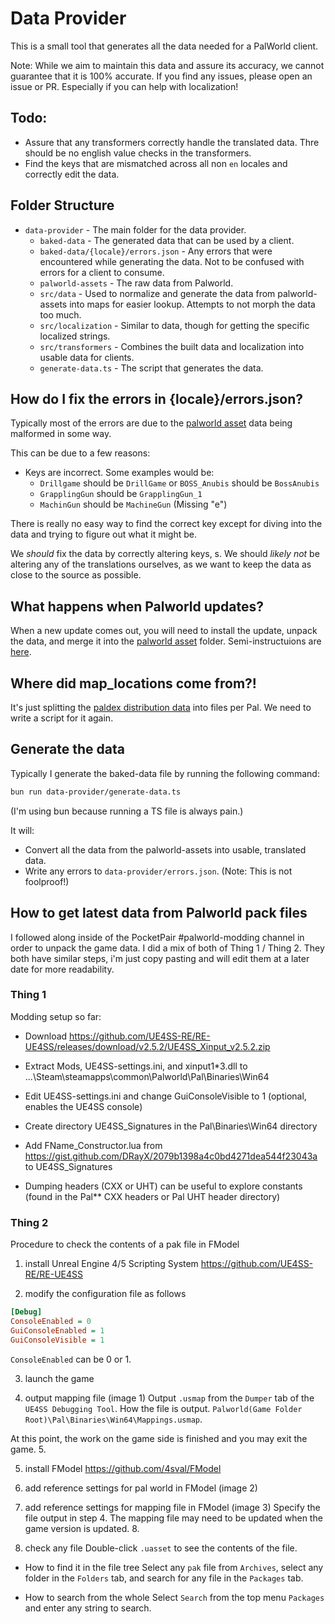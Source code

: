 # Data Provider

This is a small tool that generates all the data needed for a PalWorld client.

Note: While we aim to maintain this data and assure its accuracy, we cannot guarantee that it is 100% accurate. If you find any issues, please open an issue or PR. Especially if you can help with localization!

## Todo:

- Assure that any transformers correctly handle the translated data. Thre should be no english value checks in the transformers.
- Find the keys that are mismatched across all non `en` locales and correctly edit the data.

## Folder Structure

- `data-provider` - The main folder for the data provider.
  - `baked-data` - The generated data that can be used by a client.
  - `baked-data/{locale}/errors.json` - Any errors that were encountered while generating the data. Not to be confused with errors for a client to consume.
  - `palworld-assets` - The raw data from Palworld.
  - `src/data` - Used to normalize and generate the data from palworld-assets into maps for easier lookup. Attempts to not morph the data too much.
  - `src/localization` - Similar to data, though for getting the specific localized strings.
  - `src/transformers` - Combines the built data and localization into usable data for clients.
  - `generate-data.ts` - The script that generates the data.

## How do I fix the errors in {locale}/errors.json?

Typically most of the errors are due to the [palworld asset](/data-provider/palworld-assets/) data being malformed in some way.

This can be due to a few reasons:

- Keys are incorrect. Some examples would be:
  - `Drillgame` should be `DrillGame` or `BOSS_Anubis` should be `BossAnubis`
  - `GrapplingGun` should be `GrapplingGun_1`
  - `MachinGun` should be `MachineGun` (Missing "e")

There is really no easy way to find the correct key except for diving into the data and trying to figure out what it might be.

We _should_ fix the data by correctly altering keys, s. We should _likely not_ be altering any of the translations ourselves, as we want to keep the data as close to the source as possible.

## What happens when Palworld updates?

When a new update comes out, you will need to install the update, unpack the data, and merge it into the [palworld asset](/data-provider/palworld-assets/) folder. Semi-instructuions are [here](#how-to-get-latest-data-from-palworld-pack-files).

## Where did map_locations come from?!

It's just splitting the [paldex distribution data](/data-provider/palworld-assets/UI/DT_PaldexDistributionData.json) into files per Pal. We need to write a script for it again.

## Generate the data

Typically I generate the baked-data file by running the following command:

```bash
bun run data-provider/generate-data.ts
```

(I'm using bun because running a TS file is always pain.)

It will:

- Convert all the data from the palworld-assets into usable, translated data.
- Write any errors to `data-provider/errors.json`. (Note: This is not foolproof!)

## How to get latest data from Palworld pack files

I followed along inside of the PocketPair #palworld-modding channel in order to unpack the game data. I did a mix of both of Thing 1 / Thing 2. They both have similar steps, i'm just copy pasting and will edit them at a later date for more readability.

### Thing 1

Modding setup so far:

- Download https://github.com/UE4SS-RE/RE-UE4SS/releases/download/v2.5.2/UE4SS_Xinput_v2.5.2.zip

- Extract Mods, UE4SS-settings.ini, and xinput1\*3.dll to ...\Steam\steamapps\common\Palworld\Pal\Binaries\Win64

- Edit UE4SS-settings.ini and change GuiConsoleVisible to 1 (optional, enables the UE4SS console)

- Create directory UE4SS_Signatures in the Pal\Binaries\Win64 directory

- Add FName_Constructor.lua from https://gist.github.com/DRayX/2079b1398a4c0bd4271dea544f23043a to UE4SS_Signatures

- Dumping headers (CXX or UHT) can be useful to explore constants (found in the Pal\*\* CXX headers or Pal UHT header directory)

### Thing 2

Procedure to check the contents of a pak file in FModel

1. install Unreal Engine 4/5 Scripting System
   <https://github.com/UE4SS-RE/RE-UE4SS>

2. modify the configuration file as follows

```ini
[Debug]
ConsoleEnabled = 0
GuiConsoleEnabled = 1
GuiConsoleVisible = 1
```

`ConsoleEnabled` can be 0 or 1.

3. launch the game

4. output mapping file (image 1)
   Output `.usmap` from the `Dumper` tab of the `UE4SS Debugging Tool`.
   How the file is output.
   `Palworld(Game Folder Root)\Pal\Binaries\Win64\Mappings.usmap`.

At this point, the work on the game side is finished and you may exit the game. 5.

5. install FModel
   <https://github.com/4sval/FModel>

6. add reference settings for pal world in FModel (image 2)

7. add reference settings for mapping file in FModel (image 3)
   Specify the file output in step 4.
   The mapping file may need to be updated when the game version is updated. 8.

8. check any file
   Double-click `.uasset` to see the contents of the file.

- How to find it in the file tree
  Select any `pak` file from `Archives`, select any folder in the `Folders` tab, and search for any file in the `Packages` tab.

- How to search from the whole
  Select `Search` from the top menu `Packages` and enter any string to search.
